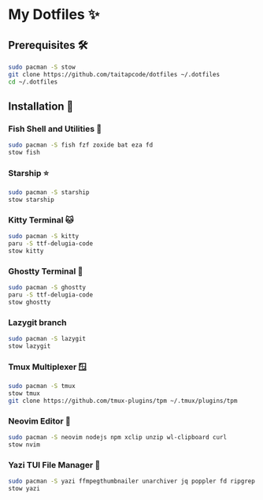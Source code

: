 # My Dotfiles ✨

## Prerequisites 🛠️

```bash
sudo pacman -S stow
git clone https://github.com/taitapcode/dotfiles ~/.dotfiles
cd ~/.dotfiles
```

## Installation 🚀

### Fish Shell and Utilities 🐚

```bash
sudo pacman -S fish fzf zoxide bat eza fd
stow fish
```

### Starship ⭐️

```bash
sudo pacman -S starship
stow starship
```

### Kitty Terminal 🐱

```bash
sudo pacman -S kitty
paru -S ttf-delugia-code
stow kitty
```

### Ghostty Terminal 👻

```bash
sudo pacman -S ghostty
paru -S ttf-delugia-code
stow ghostty
```

### Lazygit branch

```bash
sudo pacman -S lazygit
stow lazygit
```

### Tmux Multiplexer 🪟

```bash
sudo pacman -S tmux
stow tmux
git clone https://github.com/tmux-plugins/tpm ~/.tmux/plugins/tpm
```

### Neovim Editor 📝

```bash
sudo pacman -S neovim nodejs npm xclip unzip wl-clipboard curl
stow nvim
```

### Yazi TUI File Manager 📁

```bash
sudo pacman -S yazi ffmpegthumbnailer unarchiver jq poppler fd ripgrep fzf zoxide
stow yazi
```

